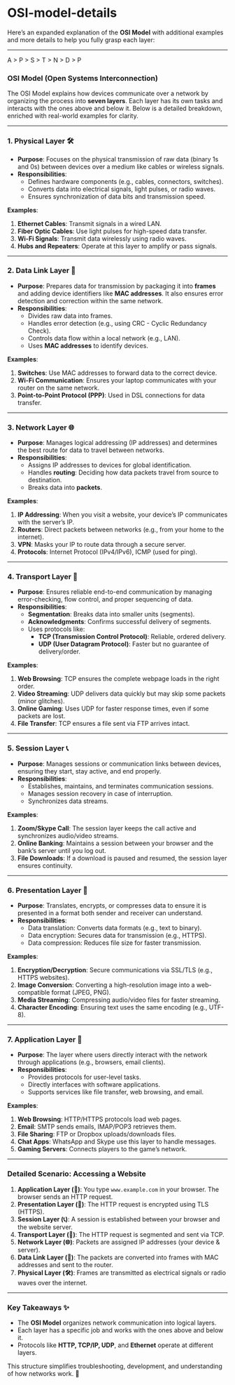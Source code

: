 # OSI-model-details 
Here’s an expanded explanation of the **OSI Model** with additional examples and more details to help you fully grasp each layer:  

---
A > P > S > T > N > D > P
### **OSI Model (Open Systems Interconnection)**  
The OSI Model explains how devices communicate over a network by organizing the process into **seven layers**. Each layer has its own tasks and interacts with the ones above and below it. Below is a detailed breakdown, enriched with real-world examples for clarity.

---

### **1. Physical Layer** 🛠️  
- **Purpose**: Focuses on the physical transmission of raw data (binary 1s and 0s) between devices over a medium like cables or wireless signals.  
- **Responsibilities**:  
  - Defines hardware components (e.g., cables, connectors, switches).  
  - Converts data into electrical signals, light pulses, or radio waves.  
  - Ensures synchronization of data bits and transmission speed.  

**Examples**:  
1. **Ethernet Cables**: Transmit signals in a wired LAN.  
2. **Fiber Optic Cables**: Use light pulses for high-speed data transfer.  
3. **Wi-Fi Signals**: Transmit data wirelessly using radio waves.  
4. **Hubs and Repeaters**: Operate at this layer to amplify or pass signals.  

---

### **2. Data Link Layer** 🔗  
- **Purpose**: Prepares data for transmission by packaging it into **frames** and adding device identifiers like **MAC addresses**. It also ensures error detection and correction within the same network.  
- **Responsibilities**:  
  - Divides raw data into frames.  
  - Handles error detection (e.g., using CRC - Cyclic Redundancy Check).  
  - Controls data flow within a local network (e.g., LAN).  
  - Uses **MAC addresses** to identify devices.  

**Examples**:  
1. **Switches**: Use MAC addresses to forward data to the correct device.  
2. **Wi-Fi Communication**: Ensures your laptop communicates with your router on the same network.  
3. **Point-to-Point Protocol (PPP)**: Used in DSL connections for data transfer.  

---

### **3. Network Layer** 🌐  
- **Purpose**: Manages logical addressing (IP addresses) and determines the best route for data to travel between networks.  
- **Responsibilities**:  
  - Assigns IP addresses to devices for global identification.  
  - Handles **routing**: Deciding how data packets travel from source to destination.  
  - Breaks data into **packets**.  

**Examples**:  
1. **IP Addressing**: When you visit a website, your device’s IP communicates with the server’s IP.  
2. **Routers**: Direct packets between networks (e.g., from your home to the internet).  
3. **VPN**: Masks your IP to route data through a secure server.  
4. **Protocols**: Internet Protocol (IPv4/IPv6), ICMP (used for ping).  

---

### **4. Transport Layer** 🚛  
- **Purpose**: Ensures reliable end-to-end communication by managing error-checking, flow control, and proper sequencing of data.  
- **Responsibilities**:  
  - **Segmentation**: Breaks data into smaller units (segments).  
  - **Acknowledgments**: Confirms successful delivery of segments.  
  - Uses protocols like:  
    - **TCP (Transmission Control Protocol)**: Reliable, ordered delivery.  
    - **UDP (User Datagram Protocol)**: Faster but no guarantee of delivery/order.  

**Examples**:  
1. **Web Browsing**: TCP ensures the complete webpage loads in the right order.  
2. **Video Streaming**: UDP delivers data quickly but may skip some packets (minor glitches).  
3. **Online Gaming**: Uses UDP for faster response times, even if some packets are lost.  
4. **File Transfer**: TCP ensures a file sent via FTP arrives intact.  

---

### **5. Session Layer** 📞  
- **Purpose**: Manages sessions or communication links between devices, ensuring they start, stay active, and end properly.  
- **Responsibilities**:  
  - Establishes, maintains, and terminates communication sessions.  
  - Manages session recovery in case of interruption.  
  - Synchronizes data streams.  

**Examples**:  
1. **Zoom/Skype Call**: The session layer keeps the call active and synchronizes audio/video streams.  
2. **Online Banking**: Maintains a session between your browser and the bank’s server until you log out.  
3. **File Downloads**: If a download is paused and resumed, the session layer ensures continuity.  

---

### **6. Presentation Layer** 🎨  
- **Purpose**: Translates, encrypts, or compresses data to ensure it is presented in a format both sender and receiver can understand.  
- **Responsibilities**:  
  - Data translation: Converts data formats (e.g., text to binary).  
  - Data encryption: Secures data for transmission (e.g., HTTPS).  
  - Data compression: Reduces file size for faster transmission.  

**Examples**:  
1. **Encryption/Decryption**: Secure communications via SSL/TLS (e.g., HTTPS websites).  
2. **Image Conversion**: Converting a high-resolution image into a web-compatible format (JPEG, PNG).  
3. **Media Streaming**: Compressing audio/video files for faster streaming.  
4. **Character Encoding**: Ensuring text uses the same encoding (e.g., UTF-8).  

---

### **7. Application Layer** 📱  
- **Purpose**: The layer where users directly interact with the network through applications (e.g., browsers, email clients).  
- **Responsibilities**:  
  - Provides protocols for user-level tasks.  
  - Directly interfaces with software applications.  
  - Supports services like file transfer, web browsing, and email.  

**Examples**:  
1. **Web Browsing**: HTTP/HTTPS protocols load web pages.  
2. **Email**: SMTP sends emails, IMAP/POP3 retrieves them.  
3. **File Sharing**: FTP or Dropbox uploads/downloads files.  
4. **Chat Apps**: WhatsApp and Skype use this layer to handle messages.  
5. **Gaming Servers**: Connects players to the game’s network.  

---

### **Detailed Scenario: Accessing a Website**

1. **Application Layer (📱)**: You type `www.example.com` in your browser. The browser sends an HTTP request.  
2. **Presentation Layer (🎨)**: The HTTP request is encrypted using TLS (HTTPS).  
3. **Session Layer (📞)**: A session is established between your browser and the website server.  
4. **Transport Layer (🚛)**: The HTTP request is segmented and sent via TCP.  
5. **Network Layer (🌐)**: Packets are assigned IP addresses (your device & server).  
6. **Data Link Layer (🔗)**: The packets are converted into frames with MAC addresses and sent to the router.  
7. **Physical Layer (🛠️)**: Frames are transmitted as electrical signals or radio waves over the internet.

---

### **Key Takeaways** ✨  
- The **OSI Model** organizes network communication into logical layers.  
- Each layer has a specific job and works with the ones above and below it.  
- Protocols like **HTTP, TCP/IP, UDP**, and **Ethernet** operate at different layers.  

This structure simplifies troubleshooting, development, and understanding of how networks work. 🌟
